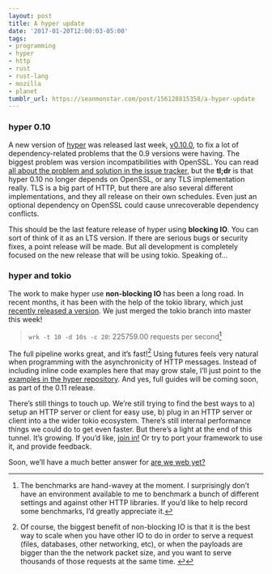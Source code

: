 ```yaml
---
layout: post
title: A hyper update
date: '2017-01-20T12:00:03-05:00'
tags:
- programming
- hyper
- http
- rust
- rust-lang
- mozilla
- planet
tumblr_url: https://seanmonstar.com/post/156128815358/a-hyper-update
---
```

### hyper 0.10

A new version of [hyper](https://hyper.rs) was released last week, [v0.10.0](https://github.com/hyperium/hyper/releases/tag/v0.10.0), to fix a lot of dependency-related problems that the 0.9 versions were having. The biggest problem was version incompatibilities with OpenSSL. You can read [all about the problem and solution in the issue tracker](https://github.com/hyperium/hyper/issues/985), but the **tl;dr** is that hyper 0.10 no longer depends on OpenSSL, or any TLS implementation really. TLS is a big part of HTTP, but there are also several different implementations, and they all release on their own schedules. Even just an optional dependency on OpenSSL could cause unrecoverable dependency conflicts.

This should be the last feature release of hyper using **blocking IO**. You can sort of think of it as an LTS version. If there are serious bugs or security fixes, a point release will be made. But all development is completely focused on the new release that will be using tokio. Speaking of…

### hyper and tokio

The work to make hyper use **non-blocking IO** has been a long road. In recent months, it has been with the help of the tokio library, which just [recently released a version](https://tokio.rs/blog/tokio-0-1/). We just merged the tokio branch into master this week!

> `wrk -t 10 -d 10s -c 20`: 225759.00 requests per second[^1]

The full pipeline works great, and it’s fast![^2] Using futures feels very natural when programming with the asynchronicity of HTTP messages. Instead of including inline code examples here that may grow stale, I’ll just point to the [examples in the hyper repository](https://github.com/hyperium/hyper/tree/master/examples). And yes, full guides will be coming soon, as part of the 0.11 release.

There’s still things to touch up. We’re still trying to find the best ways to a) setup an HTTP server or client for easy use, b) plug in an HTTP server or client into a the wider tokio ecosystem. There’s still internal performance things we could do to get even faster. But there’s a light at the end of this tunnel. It’s growing. If you’d like, [join in!](https://github.com/hyperium/hyper/milestone/3) Or try to port your framework to use it, and provide feedback.

Soon, we’ll have a much better answer for [are we web yet?](http://arewewebyet.org)



[^1]: The benchmarks are hand-wavey at the moment. I surprisingly don’t have an environment available to me to benchmark a bunch of different settings and against other HTTP libraries. If you’d like to help record some benchmarks, I’d greatly appreciate it.

[^2]: Of course, the biggest benefit of non-blocking IO is that it is the best way to scale when you have other IO to do in order to serve a request (files, databases, other networking, etc), or when the payloads are bigger than the the network packet size, and you want to serve thousands of those requests at the same time.&nbsp;[↩︎](#fnref:2)

